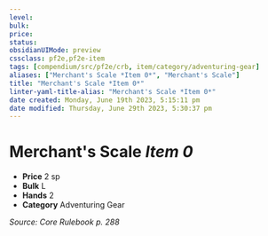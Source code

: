 ```yaml
---
level:
bulk:
price:
status:
obsidianUIMode: preview
cssclass: pf2e,pf2e-item
tags: [compendium/src/pf2e/crb, item/category/adventuring-gear]
aliases: ["Merchant's Scale *Item 0*", "Merchant's Scale"]
title: "Merchant's Scale *Item 0*"
linter-yaml-title-alias: "Merchant's Scale *Item 0*"
date created: Monday, June 19th 2023, 5:15:11 pm
date modified: Thursday, June 29th 2023, 5:30:37 pm
---
```


# Merchant's Scale *Item 0*

- **Price** 2 sp
- **Bulk** L
- **Hands** 2
- **Category** Adventuring Gear

*Source: Core Rulebook p. 288*
